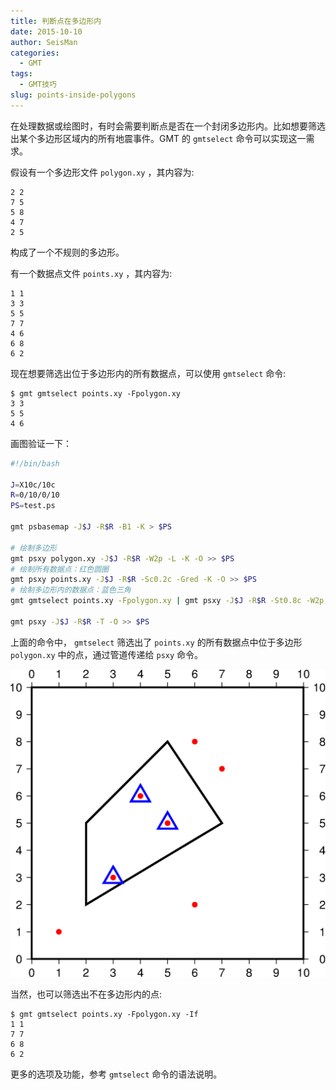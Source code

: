 ```yaml
---
title: 判断点在多边形内
date: 2015-10-10
author: SeisMan
categories:
  - GMT
tags:
  - GMT技巧
slug: points-inside-polygons
---
```


在处理数据或绘图时，有时会需要判断点是否在一个封闭多边形内。比如想要筛选出某个多边形区域内的所有地震事件。GMT 的 `gmtselect` 命令可以实现这一需求。

<!--more-->

假设有一个多边形文件 `polygon.xy` ，其内容为:

    2 2
    7 5
    5 8
    4 7
    2 5

构成了一个不规则的多边形。

有一个数据点文件 `points.xy` ，其内容为:

    1 1
    3 3
    5 5
    7 7
    4 6
    6 8
    6 2

现在想要筛选出位于多边形内的所有数据点，可以使用 `gmtselect` 命令:

    $ gmt gmtselect points.xy -Fpolygon.xy
    3 3
    5 5
    4 6

画图验证一下：

``` bash
#!/bin/bash

J=X10c/10c
R=0/10/0/10
PS=test.ps

gmt psbasemap -J$J -R$R -B1 -K > $PS

# 绘制多边形
gmt psxy polygon.xy -J$J -R$R -W2p -L -K -O >> $PS
# 绘制所有数据点：红色圆圈
gmt psxy points.xy -J$J -R$R -Sc0.2c -Gred -K -O >> $PS
# 绘制多边形内的数据点：蓝色三角
gmt gmtselect points.xy -Fpolygon.xy | gmt psxy -J$J -R$R -St0.8c -W2p,blue -K -O >> $PS

gmt psxy -J$J -R$R -T -O >> $PS
```

上面的命令中， `gmtselect` 筛选出了 `points.xy` 的所有数据点中位于多边形
`polygon.xy` 中的点，通过管道传递给 `psxy` 命令。

![](/images/2015101001.png)

当然，也可以筛选出不在多边形内的点:

    $ gmt gmtselect points.xy -Fpolygon.xy -If
    1 1
    7 7
    6 8
    6 2

更多的选项及功能，参考 `gmtselect` 命令的语法说明。
